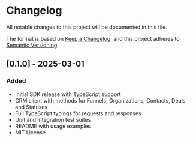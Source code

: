 # Changelog

All notable changes to this project will be documented in this file.

The format is based on [Keep a Changelog](https://keepachangelog.com/en/1.0.0/),
and this project adheres to [Semantic Versioning](https://semver.org/spec/v2.0.0.html).

## [0.1.0] - 2025-03-01

### Added

- Initial SDK release with TypeScript support
- CRM client with methods for Funnels, Organizations, Contacts, Deals, and Statuses
- Full TypeScript typings for requests and responses
- Unit and integration test suites
- README with usage examples
- MIT License
